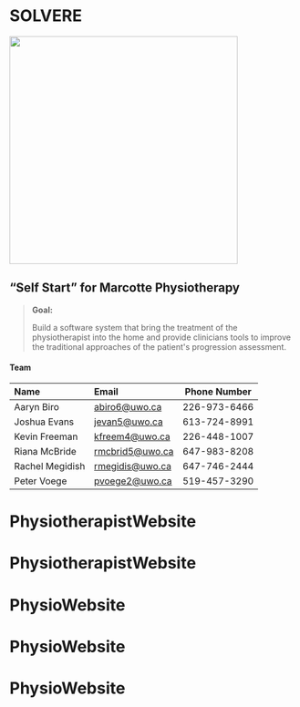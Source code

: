 SOLVERE
=======


<img src="https://github.com/UWOECE-SE-Classes/SOLVERE/blob/master/Solvere.jpg" width="400">

“Self Start” for Marcotte Physiotherapy
-------------------------------------------------------
> **Goal:**
>
> Build a software system that bring the treatment of the physiotherapist into the home and provide clinicians tools to improve the traditional approaches of the patient's progression assessment.


#### <i class="icon-users"></i> Team

| Name| Email| Phone Number   |
| :------- | :---- | :---: |
|Aaryn Biro |abiro6@uwo.ca |226-973-6466|
|Joshua Evans|jevan5@uwo.ca|613-724-8991|
| Kevin Freeman |kfreem4@uwo.ca |226-448-1007|
|Riana McBride|rmcbrid5@uwo.ca|647-983-8208 |
|Rachel Megidish |rmegidis@uwo.ca |647-746-2444|
|Peter Voege|pvoege2@uwo.ca|519-457-3290|

# PhysiotherapistWebsite
# PhysiotherapistWebsite
# PhysioWebsite
# PhysioWebsite
# PhysioWebsite
